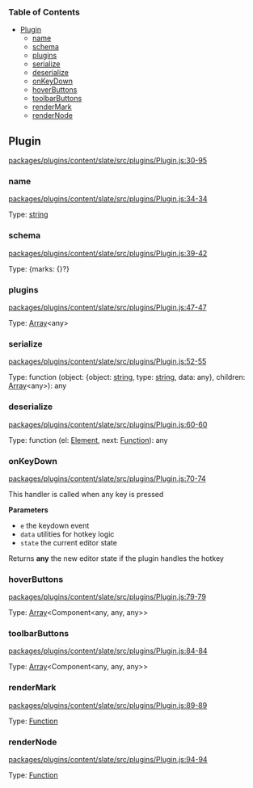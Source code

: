 <!-- Generated by documentation.js. Update this documentation by updating the source code. -->

### Table of Contents

-   [Plugin][1]
    -   [name][2]
    -   [schema][3]
    -   [plugins][4]
    -   [serialize][5]
    -   [deserialize][6]
    -   [onKeyDown][7]
    -   [hoverButtons][8]
    -   [toolbarButtons][9]
    -   [renderMark][10]
    -   [renderNode][11]

## Plugin

[packages/plugins/content/slate/src/plugins/Plugin.js:30-95][12]

### name

[packages/plugins/content/slate/src/plugins/Plugin.js:34-34][13]

Type: [string][14]

### schema

[packages/plugins/content/slate/src/plugins/Plugin.js:39-42][15]

Type: {marks: {}?}

### plugins

[packages/plugins/content/slate/src/plugins/Plugin.js:47-47][16]

Type: [Array][17]&lt;any>

### serialize

[packages/plugins/content/slate/src/plugins/Plugin.js:52-55][18]

Type: function (object: {object: [string][14], type: [string][14], data: any}, children: [Array][17]&lt;any>): any

### deserialize

[packages/plugins/content/slate/src/plugins/Plugin.js:60-60][19]

Type: function (el: [Element][20], next: [Function][21]): any

### onKeyDown

[packages/plugins/content/slate/src/plugins/Plugin.js:70-74][22]

This handler is called when any key is pressed

**Parameters**

-   `e`  the keydown event
-   `data`  utilities for hotkey logic
-   `state`  the current editor state

Returns **any** the new editor state if the plugin handles the hotkey

### hoverButtons

[packages/plugins/content/slate/src/plugins/Plugin.js:79-79][23]

Type: [Array][17]&lt;Component&lt;any, any, any>>

### toolbarButtons

[packages/plugins/content/slate/src/plugins/Plugin.js:84-84][24]

Type: [Array][17]&lt;Component&lt;any, any, any>>

### renderMark

[packages/plugins/content/slate/src/plugins/Plugin.js:89-89][25]

Type: [Function][21]

### renderNode

[packages/plugins/content/slate/src/plugins/Plugin.js:94-94][26]

Type: [Function][21]

[1]: #plugin

[2]: #name

[3]: #schema

[4]: #plugins

[5]: #serialize

[6]: #deserialize

[7]: #onkeydown

[8]: #hoverbuttons

[9]: #toolbarbuttons

[10]: #rendermark

[11]: #rendernode

[12]: https://github.com/nolandg/editor/blob/19faa075f9a094442dbe4e1f54300cc8055f76eb/packages/plugins/content/slate/src/plugins/Plugin.js#L30-L95 "Source code on GitHub"

[13]: https://github.com/nolandg/editor/blob/19faa075f9a094442dbe4e1f54300cc8055f76eb/packages/plugins/content/slate/src/plugins/Plugin.js#L34-L34 "Source code on GitHub"

[14]: https://developer.mozilla.org/docs/Web/JavaScript/Reference/Global_Objects/String

[15]: https://github.com/nolandg/editor/blob/19faa075f9a094442dbe4e1f54300cc8055f76eb/packages/plugins/content/slate/src/plugins/Plugin.js#L39-L42 "Source code on GitHub"

[16]: https://github.com/nolandg/editor/blob/19faa075f9a094442dbe4e1f54300cc8055f76eb/packages/plugins/content/slate/src/plugins/Plugin.js#L47-L47 "Source code on GitHub"

[17]: https://developer.mozilla.org/docs/Web/JavaScript/Reference/Global_Objects/Array

[18]: https://github.com/nolandg/editor/blob/19faa075f9a094442dbe4e1f54300cc8055f76eb/packages/plugins/content/slate/src/plugins/Plugin.js#L52-L55 "Source code on GitHub"

[19]: https://github.com/nolandg/editor/blob/19faa075f9a094442dbe4e1f54300cc8055f76eb/packages/plugins/content/slate/src/plugins/Plugin.js#L60-L60 "Source code on GitHub"

[20]: https://developer.mozilla.org/docs/Web/API/Element

[21]: https://developer.mozilla.org/docs/Web/JavaScript/Reference/Statements/function

[22]: https://github.com/nolandg/editor/blob/19faa075f9a094442dbe4e1f54300cc8055f76eb/packages/plugins/content/slate/src/plugins/Plugin.js#L70-L74 "Source code on GitHub"

[23]: https://github.com/nolandg/editor/blob/19faa075f9a094442dbe4e1f54300cc8055f76eb/packages/plugins/content/slate/src/plugins/Plugin.js#L79-L79 "Source code on GitHub"

[24]: https://github.com/nolandg/editor/blob/19faa075f9a094442dbe4e1f54300cc8055f76eb/packages/plugins/content/slate/src/plugins/Plugin.js#L84-L84 "Source code on GitHub"

[25]: https://github.com/nolandg/editor/blob/19faa075f9a094442dbe4e1f54300cc8055f76eb/packages/plugins/content/slate/src/plugins/Plugin.js#L89-L89 "Source code on GitHub"

[26]: https://github.com/nolandg/editor/blob/19faa075f9a094442dbe4e1f54300cc8055f76eb/packages/plugins/content/slate/src/plugins/Plugin.js#L94-L94 "Source code on GitHub"
